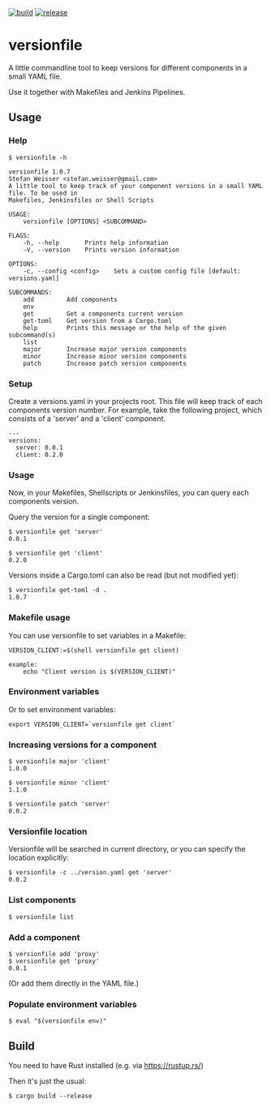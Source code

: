 [![build](https://github.com/sweisser/versionfile/actions/workflows/build.yml/badge.svg)](https://github.com/sweisser/versionfile/actions/workflows/build.yml)
[![release](https://github.com/sweisser/versionfile/actions/workflows/release.yml/badge.svg)](https://github.com/sweisser/versionfile/actions/workflows/release.yml)

# versionfile
A little commandline tool to keep versions for different components in a small YAML file.

Use it together with Makefiles and Jenkins Pipelines.

## Usage

### Help
````
$ versionfile -h
````

````
versionfile 1.0.7
Stefan Weisser <stefan.weisser@gmail.com>
A little tool to keep track of your component versions in a small YAML file. To be used in
Makefiles, Jenkinsfiles or Shell Scripts

USAGE:
    versionfile [OPTIONS] <SUBCOMMAND>

FLAGS:
    -h, --help       Prints help information
    -V, --version    Prints version information

OPTIONS:
    -c, --config <config>    Sets a custom config file [default: versions.yaml]

SUBCOMMANDS:
    add         Add components
    env         
    get         Get a components current version
    get-toml    Get version from a Cargo.toml
    help        Prints this message or the help of the given subcommand(s)
    list        
    major       Increase major version components
    minor       Increase minor version components
    patch       Increase patch version components

````

### Setup

Create a versions.yaml in your projects root. This file will keep track of each components version number.
For example, take the following project, which consists of a 'server' and a 'client' component.
````
---
versions:
  server: 0.0.1
  client: 0.2.0
````

### Usage

Now, in your Makefiles, Shellscripts or Jenkinsfiles, you can query each components version.

Query the version for a single component:

    $ versionfile get 'server'
    0.0.1

    $ versionfile get 'client'
    0.2.0

Versions inside a Cargo.toml can also be read (but not modified yet):

    $ versionfile get-toml -d .
    1.0.7


### Makefile usage

You can use versionfile to set variables in a Makefile:

````
VERSION_CLIENT:=$(shell versionfile get client)

example:
    echo "Client version is $(VERSION_CLIENT)"
````

### Environment variables

Or to set environment variables:

````
export VERSION_CLIENT=`versionfile get client`
````

### Increasing versions for a component

    $ versionfile major 'client'
    1.0.0

    $ versionfile minor 'client'
    1.1.0

    $ versionfile patch 'server'
    0.0.2

### Versionfile location

Versionfile will be searched in current directory, or you can specify the location explicitly: 

    $ versionfile -c ../version.yaml get 'server'
    0.0.2

### List components

    $ versionfile list

### Add a component

    $ versionfile add 'proxy'
    $ versionfile get 'proxy'
    0.0.1

(Or add them directly in the YAML file.)

### Populate environment variables

    $ eval "$(versionfile env)"

## Build

You need to have Rust installed (e.g. via https://rustup.rs/)

Then it's just the usual:

    $ cargo build --release

